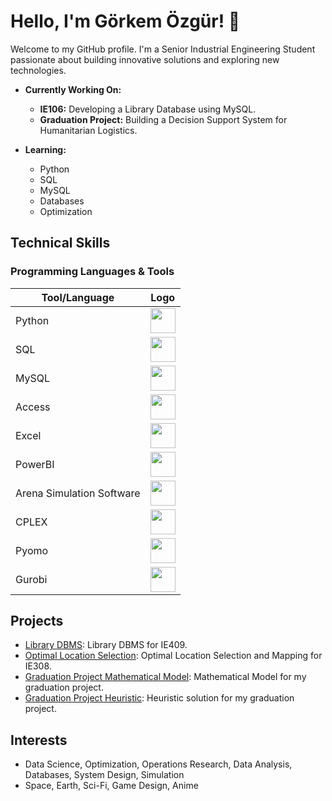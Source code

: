 # Hello, I'm Görkem Özgür! 👋

Welcome to my GitHub profile. I'm a Senior Industrial Engineering Student passionate about building innovative solutions and exploring new technologies.

- **Currently Working On:**  
  - **IE106:** Developing a Library Database using MySQL.
  - **Graduation Project:** Building a Decision Support System for Humanitarian Logistics.

- **Learning:**  
  - Python  
  - SQL  
  - MySQL  
  - Databases  
  - Optimization

## Technical Skills

### Programming Languages & Tools
| Tool/Language              | Logo |
|----------------------------|------|
| Python                     | <img src="https://upload.wikimedia.org/wikipedia/commons/c/c3/Python-logo-notext.svg" width="40" /> |
| SQL                        | <img src="https://upload.wikimedia.org/wikipedia/commons/8/87/Sql_data_base_with_logo.png" width="40" /> |
| MySQL                      | <img src="https://upload.wikimedia.org/wikipedia/en/d/dd/MySQL_logo.svg" width="40" /> |
| Access                     | <img src="https://upload.wikimedia.org/wikipedia/commons/thumb/f/f8/Microsoft_Access_2013-2019_logo.svg/1200px-Microsoft_Access_2013-2019_logo.svg.png" width="40" /> |
| Excel                      | <img src="https://upload.wikimedia.org/wikipedia/commons/7/73/Microsoft_Excel_2013-2019_logo.svg" width="40" /> |
| PowerBI                    | <img src="https://upload.wikimedia.org/wikipedia/commons/thumb/c/cf/New_Power_BI_Logo.svg/630px-New_Power_BI_Logo.svg.png" width="40" /> |
| Arena Simulation Software  | <img src="https://rockwellautomation.scene7.com/is/image/rockwellautomation/FT-logo_Arena_FTblue_SubNav?wid=1280&fmt=png-alpha" width="40" /> |
| CPLEX                      | <img src="https://usoftly.ir/wp-content/uploads/2024/02/IBM-ILOG-CPLEX-Optimization-Studio.png" width="40" /> |
| Pyomo                      | <img src="https://upload.wikimedia.org/wikipedia/en/f/fd/Pyomo_Logo_Without_Text.png" width="40" /> |
| Gurobi                     | <img src="https://avatars.githubusercontent.com/u/15114496?s=280&v=4" width="40" /> |

## Projects
- [Library DBMS](https://github.com/grkmZgR/ldbms): Library DBMS for IE409.
- [Optimal Location Selection](https://github.com/grkmZgR/Optimal-Location-and-Map): Optimal Location Selection and Mapping for IE308.
- [Graduation Project Mathematical Model](https://github.com/grkmZgR/okk-mathematical-model): Mathematical Model for my graduation project.
- [Graduation Project Heuristic](https://github.com/grkmZgR/okk-heuristic): Heuristic solution for my graduation project.

## Interests
- Data Science, Optimization, Operations Research, Data Analysis, Databases, System Design, Simulation
- Space, Earth, Sci-Fi, Game Design, Anime
